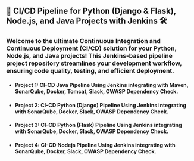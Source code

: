 
## 🚀 CI/CD Pipeline for Python (Django & Flask), Node.js, and Java Projects with Jenkins 🛠️


<h3> Welcome to the ultimate Continuous Integration and Continuous Deployment (CI/CD) solution for your Python, Node.js, and Java projects! This Jenkins-based pipeline project repository streamlines your development workflow, ensuring code quality, testing, and efficient deployment. </h3>

- #### Project 1: CI-CD Java Pipeline Using Jenkins integrating with Maven, SonarQube, Docker, Tomcat, Slack, OWASP Dependency Check.
- #### Project 2: CI-CD Python (Django) Pipeline Using Jenkins integrating with SonarQube, Docker, Slack, OWASP Dependency Check.
- #### Project 3: CI-CD Python (Flask) Pipeline Using Jenkins integrating with SonarQube, Docker, Slack, OWASP Dependency Check.
- #### Project 4: CI-CD Nodejs Pipeline Using Jenkins integrating with SonarQube, Docker, Slack, OWASP Dependency Check.
